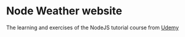 # Node Weather website
The learning and exercises of the NodeJS tutorial course from [Udemy](https://www.udemy.com/course/the-complete-nodejs-developer-course-2/)
